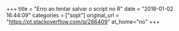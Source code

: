 +++
title = "Erro ao tentar salvar o script no R"
date = "2018-01-02 16:44:09"
categories = ["sopt"]
original_url = "https://pt.stackoverflow.com/q/266409"
at_home="no"
+++

